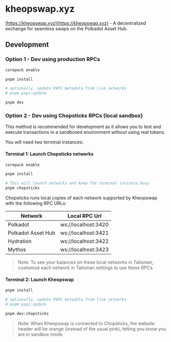 # kheopswap.xyz

[https://kheopswap.xyz](https://kheopswap.xyz) - A decentralized exchange for seamless swaps on the Polkadot Asset Hub.

## Development

### Option 1 - Dev using production RPCs

```bash
corepack enable

pnpm install

# optionally, update PAPI metadata from live networks
# pnpm papi:update

pnpm dev
```

### Option 2 - Dev using Chopsticks RPCs (local sandbox)

This method is recommended for development as it allows you to test and execute transactions in a sandboxed environment without using real tokens.

You will need two terminal instances:

#### Terminal 1: Launch Chopsticks networks

```bash
corepack enable

pnpm install

# This will launch networks and keep the terminal instance busy
pnpm chopsticks
```

Chopsticks runs local copies of each network supported by Kheopswap with the following RPC URLs:

| Network | Local RPC Url |
|---------|---------------|
|Polkadot|ws://localhost:3420|
|Polkadot Asset Hub|ws://localhost:3421|
|Hydration|ws://localhost:3422|
|Mythos|ws://localhost:3423|

> Note: To see your balances on these local networks in Talisman, customize each network in Talisman settings to use these RPCs.

#### Terminal 2: Launch Kheopswap


```bash
pnpm install

# optionally, update PAPI metadata from live networks
# pnpm papi:update

pnpm dev:chopsticks
```

> Note: When Kheopswap is connected to Chopsticks, the website header will be orange (instead of the usual pink), letting you know you are in sandbox mode.
